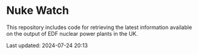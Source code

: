 # Nuke Watch

This repository includes code for retrieving the latest information available on the output of EDF nuclear power plants in the UK.

Last updated: 2024-07-24 20:13